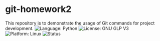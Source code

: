# git-homework2
This repository is to demonstrate the usage of Git commands for project development.
![Language: Python](https://img.shields.io/badge/Python-3776AB?style=for-the-badge&logo=python&logoColor=white)
![License: GNU GLP V3](https://img.shields.io/badge/GNU%20GPL%20V3-8A2BE2)
![Platform: Linux](https://img.shields.io/badge/Linux-FCC624?style=for-the-badge&logo=linux&logoColor=black)
![Status](https://github.com/CSC-510-Group-19/homework1/actions/workflows/python-app.yml/badge.svg?event=push)
